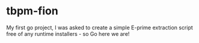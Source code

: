 # tbpm-fion
My first go project, I was asked to create a simple E-prime extraction script free of any runtime installers - so Go here we are!
